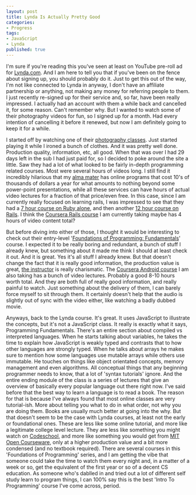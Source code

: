 ```yaml
---
layout: post
title: Lynda Is Actually Pretty Good
categories:
- Progress
tags:
- JavaScript
- Lynda
published: true
---
```


I'm sure if you're reading this you've seen at least on YouTube pre-roll ad for <a href="http://www.lynda.com/" target="_blank">Lynda.com</a>. And I am here to tell you that if you've been on the fence about signing up, you should probably do it. Just to get this out of the way, I'm not like connected to Lynda in anyway, I don't have an affiliate partnership or anything, not making any money for referring people to them. I just recently re-signed up for their service and, so far, have been really impressed. I actually had an account with them a while back and cancelled it, for some reason. Can't remember why. But I wanted to watch some of their photography videos for fun, so I signed up for a month. Had every intention of cancelling it before it renewed, but now I am definitely going to keep it for a while.

I started off by watching one of their <a href="http://www.lynda.com/ViewCertificate/EE3205CDCCCC447499193AD792CAA02B" target="_blank">photography classes</a>. Just started playing it while I ironed a bunch of clothes. And it was pretty well done. Production quality, information, etc, all good. When that was over I had 29 days left in the sub I had just paid for, so I decided to poke around the site a little. Saw they had a lot of what looked to be fairly in-depth programming related courses. Most were several hours of videos long. I still find it incredibly hilarious that my <a href="http://www.uat.edu/" target="_blank">alma mater</a> has online programs that cost 10's of thousands of dollars a year for what amounts to nothing beyond some power-point presentations, while all these services can have hours of actual video lectures for a fraction of that price/even free. In this case, since I am currently really focused on learning rails, I was impressed to see that they had a <a href="http://www.lynda.com/Ruby-tutorials/essential-training/47905-2.html" target="_blank">7 hour course on Ruby alone</a>, and then another <a href="http://www.lynda.com/Ruby-Rails-tutorials/Ruby-Rails-4-Essential-Training/139989-2.html" target="_blank">12 hour course on Rails</a>. I think the <a href="https://www.coursera.org/course/webapplications" target="_blank">Coursera Rails course</a> I am currently taking maybe has 4 hours of video content total?

But before diving into either of those, I thought it would be interesting to check out their entry-level '<a href="http://www.lynda.com/ViewCertificate/C0A7DD5CC5774BAC9657E28623323B38" target="_blank">Foundations of Programming: Fundamentals</a>' course. I expected it to be really boring and redundant, a bunch of stuff I already knew, but something about it made me think I should at least check it out. And it is great. Yes it's all stuff I already knew. But that doesn't change the fact that it is really good information, the production value is great, <a href="https://twitter.com/allardice" target="_blank">the instructor</a> is really charismatic. The <a href="https://www.coursera.org/course/posaconcurrency" target="_blank">Coursera Android course</a> I am also taking has a bunch of video lectures. Probably a good 8-10 hours worth total. And they are both full of really good information, and really painful to watch. Just something about the delivery of them, I can barely force myself to sit through them. It certainly doesn't help that the audio is slightly out of sync with the video either, like watching a badly dubbed movie.

Anyways, back to the Lynda course. It's great. It uses JavaScript to illustrate the concepts, but it's not a JavaScript class. It really is exactly what it says, Programming Fundamentals. There's an entire section about compiled vs interpreted languages. When he starts talking about variables, he takes the time to explain how JavaScript is weakly typed and contrasts that to how other languages are strongly typed. When he talks about arrays he makes sure to mention how some languages use mutable arrays while others use immutable. He touches on things like object orientated concepts, memory management and even algorithms. All conceptual things that any beginning programmer needs to know, that a lot of 'syntax tutorials' ignore. And the entire ending module of the class is a series of lectures that give an overview of basically every popular language out there right now. I've said before that the best way to learn a language is to read a book. The reason for that is because I've always found that most online classes are very tutorial-ish. More about telling you what to do in what order, not why you are doing them. Books are usually much better at going into the why. But that doesn't seem to be the case with Lynda courses, at least not the early or foundational ones. These are less like some online tutorial, and more like a legitimate college level lecture. They are less like something you might watch on <a href="https://www.codeschool.com/" target="_blank">Codeschool</a>, and more like something you would get from <a href="http://ocw.mit.edu/index.htm" target="_blank">MIT Open Courseware</a>, only at a higher production value and a bit more condensed (and no textbook required). There are several courses in this 'Foundations of Programming' series, and I am getting the vibe that someone could take the time to watch them every night and, in a matter of a week or so, get the equivalent of the first year or so of a decent CS education. As someone who's dablled in and tried out a lot of different self study learn to program things, I can 100% say this is the best 'Intro To Programming' course I've come across, period.
